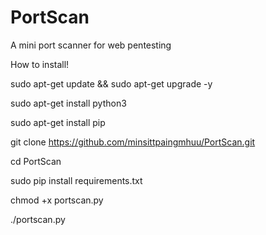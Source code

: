 # PortScan
A mini port scanner for web pentesting

How to install!

sudo apt-get update && sudo apt-get upgrade -y

sudo apt-get install python3

sudo apt-get install pip

git clone https://github.com/minsittpaingmhuu/PortScan.git

cd PortScan

sudo pip install requirements.txt

chmod +x portscan.py

./portscan.py
